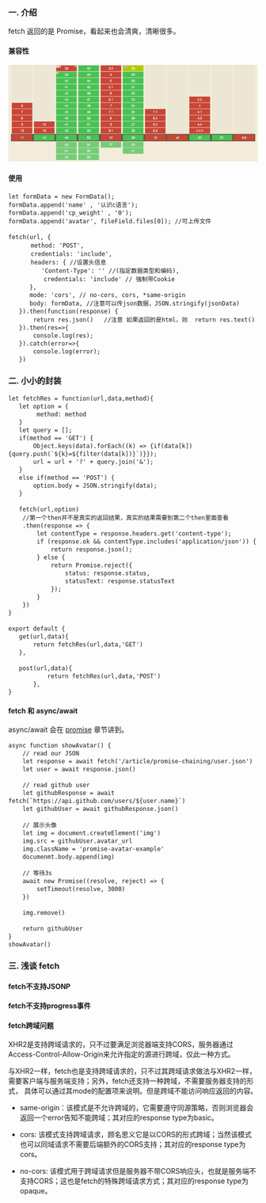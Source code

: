 
### 一. 介绍

 fetch 返回的是 Promise，看起来也会清爽，清晰很多。

 #### 兼容性

 ![浏览器兼容性](/img/fetch-1.png)

 #### 使用

 ```
 let formData = new FormData();
 formData.append('name' , '认识c语言');
 formData.append('cp_weight' , '0');
 formData.append('avatar', fileField.files[0]); //可上传文件

 fetch(url, {
    　　method: 'POST',
    　　credentials: 'include',
    　　headers: { //设置头信息
       　　'Content-Type': '' //(指定数据类型和编码),
           credentials: 'include' // 强制带Cookie
       },
       mode: 'cors', // no-cors, cors, *same-origin
       body: formData, //注意可以传json数据，JSON.stringify(jsonData)
    }).then(function(response) {
        return res.json()   //注意 如果返回的是html，则  return res.text()
    }).then(res=>{
        console.log(res);
    }).catch(error=>{
        console.log(error);
    })
 ```

### 二. 小小的封装

 ```
 let fetchRes = function(url,data,method){
    let option = {
         method: method
    }
    let query = [];
    if(method == 'GET') {
        Object.keys(data).forEach((k) => {if(data[k]){query.push(`${k}=${filter(data[k])}`)}});
        url = url + '?' + query.join('&');
    }
    else if(method == 'POST') {
        option.body = JSON.stringify(data);
    }

    fetch(url,option)
     //第一个then并不是真实的返回结果，真实的结果需要到第二个then里面查看
     .then(response => {
         let contentType = response.headers.get('content-type');
         if (response.ok && contentType.includes('application/json')) {
             return response.json();
         } else {
             return Promise.reject({
                 status: response.status,
                 statusText: response.statusText
             });
         }
     })
 }

 export default {
    get(url,data){
        return fetchRes(url,data,'GET')
    },

    post(url,data){
            return fetchRes(url,data,'POST')
        },
 }
 ```

 #### fetch 和 async/await
 
 async/await 会在 [promise](/promise.md) 章节讲到。

 ```
 async function showAvatar() {
     // read our JSON
     let response = await fetch('/article/promise-chaining/user.json')
     let user = await response.json()

     // read github user
     let githubResponse = await fetch(`https://api.github.com/users/${user.name}`)
     let githubUser = await githubResponse.json()

     // 展示头像
     let img = document.createElement('img')
     img.src = githubUser.avatar_url
     img.className = 'promise-avatar-example'
     documenmt.body.append(img)

     // 等待3s
     await new Promise((resolve, reject) => {
         setTimeout(resolve, 3000)
     })

     img.remove()

     return githubUser
 }
 showAvatar()
 ```

### 三. 浅谈 fetch

 #### fetch不支持JSONP

 #### fetch不支持progress事件

 #### fetch跨域问题

 XHR2是支持跨域请求的，只不过要满足浏览器端支持CORS，服务器通过Access-Control-Allow-Origin来允许指定的源进行跨域，仅此一种方式。

 与XHR2一样，fetch也是支持跨域请求的，只不过其跨域请求做法与XHR2一样，需要客户端与服务端支持；另外，fetch还支持一种跨域，不需要服务器支持的形式，
 具体可以通过其mode的配置项来说明。但是跨域不能访问响应返回的内容。

 * same-origin：该模式是不允许跨域的，它需要遵守同源策略，否则浏览器会返回一个error告知不能跨域；其对应的response type为basic。

 * cors: 该模式支持跨域请求，顾名思义它是以CORS的形式跨域；当然该模式也可以同域请求不需要后端额外的CORS支持；其对应的response type为cors。

 * no-cors: 该模式用于跨域请求但是服务器不带CORS响应头，也就是服务端不支持CORS；这也是fetch的特殊跨域请求方式；其对应的response type为opaque。

